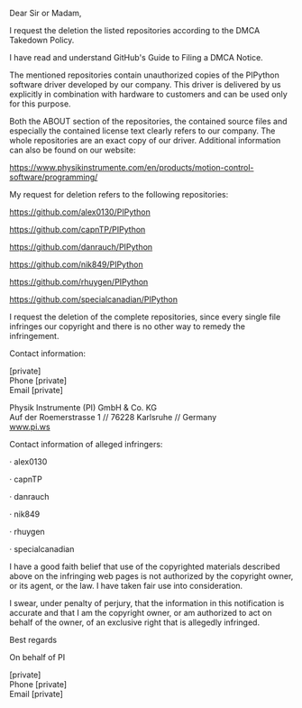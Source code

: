Dear Sir or Madam,

I request the deletion the listed repositories according to the DMCA Takedown Policy.

I have read and understand GitHub's Guide to Filing a DMCA Notice.

The mentioned repositories contain unauthorized copies of the PIPython software driver developed by our company. This driver is delivered by us explicitly in combination with hardware to customers and can be used only for this purpose.

Both the ABOUT section of the repositories, the contained source files and especially the contained license text clearly refers to our company. The whole repositories are an exact copy of our driver. Additional information can also be found on our website:

https://www.physikinstrumente.com/en/products/motion-control-software/programming/

My request for deletion refers to the following repositories:

https://github.com/alex0130/PIPython

https://github.com/capnTP/PIPython

https://github.com/danrauch/PIPython

https://github.com/nik849/PIPython

https://github.com/rhuygen/PIPython

https://github.com/specialcanadian/PIPython

I request the deletion of the complete repositories, since every single file infringes our copyright and there is no other way to remedy the infringement.

Contact information:

[private]  
Phone [private]  
Email [private]  


Physik Instrumente (PI) GmbH & Co. KG  
Auf der Roemerstrasse 1 // 76228 Karlsruhe // Germany  
www.pi.ws

 
Contact information of alleged infringers:

·        alex0130

·        capnTP

·        danrauch

·        nik849

·        rhuygen

·        specialcanadian


I have a good faith belief that use of the copyrighted materials described above on the infringing web pages is not authorized by the copyright owner, or its agent, or the law. I have taken fair use into consideration.


I swear, under penalty of perjury, that the information in this notification is accurate and that I am the copyright owner, or am authorized to act on behalf of the owner, of an exclusive right that is allegedly infringed.

Best regards 

On behalf of PI

 

[private]  
Phone [private]  
Email [private]
